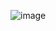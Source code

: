 ![image](https://user-images.githubusercontent.com/37501487/205083855-4cb17dfc-d636-4845-beb8-e0a227284036.png)
